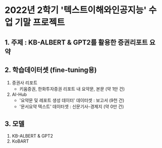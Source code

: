 # 2022년 2학기 '텍스트이해와인공지능' 수업 기말 프로젝트 
## 1. 주제 : KB-ALBERT & GPT2를 활용한 증권리포트 요약

## 2. 학습데이터셋 (fine-tuning용)
1) 증권사 리포트 
   - 키움증권, 한화투자증권 리포트 내 요약문, 본문 (약 1만 건)
2) AI-Hub 
   - '요약문 및 레포트 생성 데이터' 데이터셋 : 보고서 (9천 건)
   - '문서요약 텍스트' 데이터셋 : 신문기사-경제지 (약 0만 건)

## 3. 모델
1) KB-ALBERT & GPT2
2) KoBART
